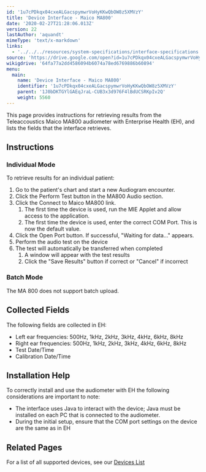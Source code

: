 ```yaml
---
id: '1u7cPDkqx04cxeALGacspymwrVoHyKKwQbOW8z5XMVzY'
title: 'Device Interface - Maico MA800'
date: '2020-02-27T21:28:06.013Z'
version: 22
lastAuthor: 'aquandt'
mimeType: 'text/x-markdown'
links:
  - '../../../resources/system-specifications/interface-specifications.md'
source: 'https://drive.google.com/open?id=1u7cPDkqx04cxeALGacspymwrVoHyKKwQbOW8z5XMVzY'
wikigdrive: '64fa77a2dd4586094b6074a78ed6769886b60894'
menu:
  main:
    name: 'Device Interface - Maico MA800'
    identifier: '1u7cPDkqx04cxeALGacspymwrVoHyKKwQbOW8z5XMVzY'
    parent: '1J0bDKTGYlGAEqJraL-CUB3x3d976F4lBdUCSRKpIv2Q'
    weight: 5560
---
```

This page provides instructions for retrieving results from the Teleaccoustics Maico MA800 audiometer with Enterprise Health (EH), and lists the fields that the interface retrieves.
  
## **Instructions**  

  
### **Individual Mode**  
  
To retrieve results for an individual patient:
1. Go to the patient's chart and start a new Audiogram encounter.
2. Click the Perform Test button in the MA800 Audio section.
3. Click the Connect to Maico MA800 link.
   1. The first time the device is used, run the MIE Applet and allow access to the application.
   2. The first time the device is used, enter the correct COM Port. This is now the default value.
1. Click the Open Port button. If successful, "Waiting for data..." appears.
2. Perform the audio test on the device
3. The test will automatically be transferred when completed
   1. A window will appear with the test results
   2. Click the "Save Results" button if correct or "Cancel" if incorrect
  
### **Batch Mode**  
  
The MA 800 does not support batch upload.
  
## **Collected Fields**  
  
The following fields are collected in EH:
* Left ear frequencies: 500Hz, 1kHz, 2kHz, 3kHz, 4kHz, 6kHz, 8kHz
* Right ear frequencies: 500Hz, 1kHz, 2kHz, 3kHz, 4kHz, 6kHz, 8kHz
* Test Date/Time
* Calibration Date/Time
  
## **Installation Help**  
  
To correctly install and use the audiometer with EH the following considerations are important to note:
* The interface uses Java to interact with the device; Java must be installed on each PC that is connected to the audiometer.
* During the initial setup, ensure that the COM port settings on the device are the same as in EH
  
## **Related Pages**  
  
For a list of all supported devices, see our [Devices List](../../../resources/system-specifications/interface-specifications.md)
